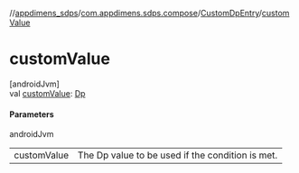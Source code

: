 //[appdimens_sdps](../../../index.md)/[com.appdimens.sdps.compose](../index.md)/[CustomDpEntry](index.md)/[customValue](custom-value.md)

# customValue

[androidJvm]\
val [customValue](custom-value.md): [Dp](https://developer.android.com/reference/kotlin/androidx/compose/ui/unit/Dp.html)

#### Parameters

androidJvm

| | |
|---|---|
| customValue | The Dp value to be used if the condition is met. |